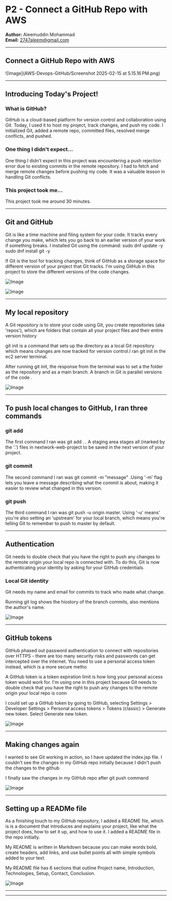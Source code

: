 
# P2 - Connect a GitHub Repo with AWS


**Author:** Aleemuddin Mohammad  
**Email:** 2747aleem@gmail.com

---

## Connect a GitHub Repo with AWS

![Image](AWS-Devops-GitHub/Screenshot 2025-02-15 at 5.15.16 PM.png)

---

## Introducing Today's Project!

### What is GitHub?

GitHub is a cloud-based platform for version control and collaboration using Git. Today, I used it to host my project, track changes, and push my code. I initialized Git, added a remote repo, committed files, resolved merge conflicts, and pushed.

### One thing I didn't expect...

One thing I didn’t expect in this project was encountering a push rejection error due to existing commits in the remote repository. I had to fetch and merge remote changes before pushing my code. It was a valuable lesson in handling Git conflicts.

### This project took me...

This project took me around 30 minutes. 

---

## Git and GitHub

Git is like a time machine and filing system for your code. It tracks every change you make, which lets you go back to an earlier version of your work if something breaks. I installed Git using the command: sudo dnf update -y
sudo dnf install git -y


If Git is the tool for tracking changes, think of GitHub as a storage space for different version of your project that Git tracks. I'm using GitHub in this project to store the different versions of the code changes. 

![Image](aws-devops-github_dd9d254e)

![Image](aws-devops-github_efaadbf7)

---

## My local repository

A Git repository is to store your code using Git, you create repositories (aka 'repos'), which are folders that contain all your project files and their entire version history

git init is a command that sets up the directory as a local Git repository which means changes are now tracked for version control.I ran git init in the ec2 server terminal. 

After running git init, the response from the terminal was to set a the folder as the repository and as a main branch. A branch in Git is parallel versions of the code .

![Image](aws-devops-github_7bf21bae)

---

## To push local changes to GitHub, I ran three commands

### git add

The first command I ran was git add . . A staging area  stages all (marked by the '.') files in nextwork-web-project to be saved in the next version of your project.

### git commit

The second command I ran was git commit -m "message" .Using '-m'  flag lets you leave a message describing what the commit is about, making it easier to review what changed in this version.

### git push

The third command I ran was git push -u origin master. Using '-u' means' you're also setting an 'upstream' for your local branch, which means you're telling Git to remember to push to master by default. 

---

## Authentication

Git needs to double check that you have the right to push any changes to the remote origin your local repo is connected with. To do this, Git is now authenticating your identity by asking for your GitHub credentials.


### Local Git identity

Git needs my name and email for commits to track who made what change.

Running git log shows the hiostory of the branch commits, also mentions the author's name.

![Image](aws-devops-github_9a27ee3b)

---

## GitHub tokens

GitHub phased out password authentication to connect with repositories over HTTPS - there are too many security risks and passwords can get intercepted over the internet. You need to use a personal access token instead, which is a more secure metho

A GitHub token is a token expiration limit is how long your personal access token would work for. I'm using one in this project because Git needs to double check that you have the right to push any changes to the remote origin your local repo is conn

I could set up a GitHub token by going to GitHub, selecting Settings > Developer Settings > Personal access tokens > Tokens (classic) >  Generate new token.
Select Generate new token. 


![Image](aws-devops-github_fa11169d)

---

## Making changes again

I wanted to see Git working in action, so I have updated the index.jsp file.  I couldn't see the changes in my GitHub repo initially because I didn't push the changes to the github

I finally saw the changes in my GitHub repo after git push command

![Image](aws-devops-github_6becb2bc)

---

## Setting up a READMe file

As a finishing touch to my GitHub repository, I added a README file, which is is a document that introduces and explains your project, like what the project does, how to set it up, and how to use it. I added a README file in the repo initially.

My README is written in Markdown because you can make words bold, create headers, add links, and use bullet points all with simple symbols added to your text. 

My README file has 6 sections that outline Project name, Introduction, Technologies, Setup, Contact, Conclusion. 

![Image](aws-devops-github_c94976902)

---

---
